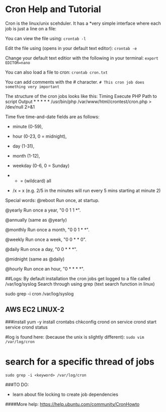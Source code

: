 # Cron Help and Tutorial

Cron is the linux/unix scehduler. It has a *very simple interface where each job is just a line on a file:

You can view the file using:
`crontab -l`

Edit the file using (opens in your default text editor):
`crontab -e`

Change your default text editior with the following in your terminal:
`export EDITOR=nano`

You can also load a file to cron:
`crontab cron.txt`

You can add comments with  the # character.
`# This cron job does something very important`

The structure of the cron jobs looks like this:
    Timing		Execute PHP	Path to script				Output
    * * * * *	/usr/bin/php	/var/www/html/crontest/cron.php		> /dev/null 2>&1

Time five time-and-date fields are as follows: 
 - minute (0-59), 
 - hour (0-23, 0 = midnight), 
 - day (1-31), 
 - month (1-12), 
 - weekday (0-6, 0 = Sunday)

 - * = (wildcard) all
 - /x = x (e.g. 2/5 in the minutes will run every 5 mins starting at minute 2) 


Special words:
@reboot
Run once, at startup.

@yearly
Run once a year, "0 0 1 1 *".

@annually
(same as @yearly)

@monthly
Run once a month, "0 0 1 * *".

@weekly
Run once a week, "0 0 * * 0".

@daily
Run once a day, "0 0 * * *".

@midnight
(same as @daily)

@hourly
Run once an hour, "0 * * * *".


##Logs:
By default installation the cron jobs get logged to a file called /var/log/syslog
Search through using grep (text search function in linux)

sudo grep -i cron /var/log/syslog

## AWS EC2 LINUX-2
###install
    yum -y install crontabs
    chkconfig crond on
    service crond start
    service crond status
    
#log is found here: (because the unix is slightly different):
`sudo vim /var/log/cron`
# search for a specific thread of jobs
`sudo grep -i <keyword> /var/log/cron`


###TO DO:
 - learn about file locking to create job dependencies


 ####More help:
https://help.ubuntu.com/community/CronHowto





